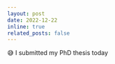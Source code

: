 ```yaml
---
layout: post
date: 2022-12-22
inline: true
related_posts: false
---
```


😅 I submitted my PhD thesis today 